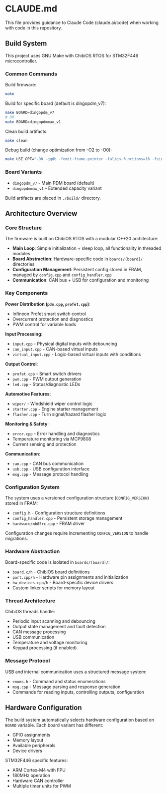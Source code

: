 # CLAUDE.md

This file provides guidance to Claude Code (claude.ai/code) when working with code in this repository.

## Build System

This project uses GNU Make with ChibiOS RTOS for STM32F446 microcontroller.

### Common Commands

Build firmware:
```bash
make
```

Build for specific board (default is dingopdm_v7):
```bash
make BOARD=dingopdm_v7
# OR
make BOARD=dingopdmmax_v1
```

Clean build artifacts:
```bash
make clean
```

Debug build (change optimization from -O2 to -O0):
```bash
make USE_OPT="-O0 -ggdb -fomit-frame-pointer -falign-functions=16 -fsingle-precision-constant"
```

### Board Variants

- `dingopdm_v7` - Main PDM board (default)
- `dingopdmmax_v1` - Extended capacity variant

Build artifacts are placed in `./build/` directory.

## Architecture Overview

### Core Structure

The firmware is built on ChibiOS RTOS with a modular C++20 architecture:

- **Main Loop**: Simple initialization + sleep loop, all functionality in threaded modules
- **Board Abstraction**: Hardware-specific code in `boards/[board]/` directories
- **Configuration Management**: Persistent config stored in FRAM, managed by `config.cpp` and `config_handler.cpp`
- **Communication**: CAN bus + USB for configuration and monitoring

### Key Components

**Power Distribution (`pdm.cpp`, `profet.cpp`)**:
- Infineon Profet smart switch control
- Overcurrent protection and diagnostics
- PWM control for variable loads

**Input Processing**:
- `input.cpp` - Physical digital inputs with debouncing
- `can_input.cpp` - CAN-based virtual inputs
- `virtual_input.cpp` - Logic-based virtual inputs with conditions

**Output Control**:
- `profet.cpp` - Smart switch drivers
- `pwm.cpp` - PWM output generation
- `led.cpp` - Status/diagnostic LEDs

**Automotive Features**:
- `wiper/` - Windshield wiper control logic
- `starter.cpp` - Engine starter management
- `flasher.cpp` - Turn signal/hazard flasher logic

**Monitoring & Safety**:
- `error.cpp` - Error handling and diagnostics
- Temperature monitoring via MCP9808
- Current sensing and protection

**Communication**:
- `can.cpp` - CAN bus communication
- `usb.cpp` - USB configuration interface
- `msg.cpp` - Message protocol handling

### Configuration System

The system uses a versioned configuration structure (`CONFIG_VERSION`) stored in FRAM:
- `config.h` - Configuration structure definitions
- `config_handler.cpp` - Persistent storage management
- `hardware/mb85rc.cpp` - FRAM driver

Configuration changes require incrementing `CONFIG_VERSION` to handle migrations.

### Hardware Abstraction

Board-specific code is isolated in `boards/[board]/`:
- `board.c/h` - ChibiOS board definitions
- `port.cpp/h` - Hardware pin assignments and initialization
- `hw_devices.cpp/h` - Board-specific device drivers
- Custom linker scripts for memory layout

### Thread Architecture

ChibiOS threads handle:
- Periodic input scanning and debouncing
- Output state management and fault detection
- CAN message processing
- USB communication
- Temperature and voltage monitoring
- Keypad processing (if enabled)

### Message Protocol

USB and internal communication uses a structured message system:
- `enums.h` - Command and status enumerations
- `msg.cpp` - Message parsing and response generation
- Commands for reading inputs, controlling outputs, configuration

## Hardware Configuration

The build system automatically selects hardware configuration based on `BOARD` variable. Each board variant has different:
- GPIO assignments
- Memory layout
- Available peripherals
- Device drivers

STM32F446 specific features:
- ARM Cortex-M4 with FPU
- 180MHz operation
- Hardware CAN controller
- Multiple timer units for PWM